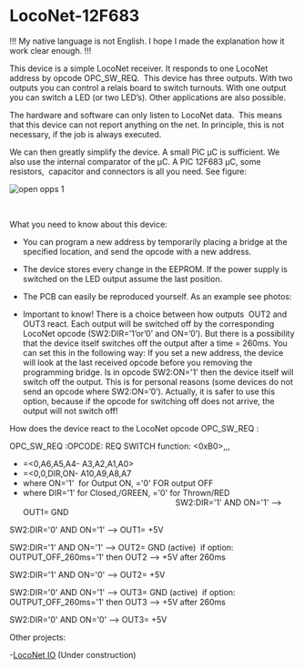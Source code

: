 # LocoNet-12F683

!!! My native language is not English. I hope I made the explanation how it work clear enough. !!!

This device is a simple LocoNet receiver. It responds to one LocoNet address by opcode OPC_SW_REQ.  This device has three outputs. With two outputs you can control a relais board to switch turnouts. With one output you can switch a LED (or two LED’s). Other applications are also possible.

The hardware and software can only listen to LocoNet data.  This means that this device can not report anything on the net. In principle, this is not necessary, if the job is always executed.

We can then greatly simplify the device. A small PIC µC is sufficient. We also use the internal comparator of the µC. A PIC 12F683 µC, some resistors,  capacitor and connectors is all you need. See figure:

<img alt="open opps 1" src=https://github.com/GeertGiebens/LocoNet-12F683/blob/master/LocoNet%20OUT%20with%20PIC%2012F683%20%C2%B5C.png>

 

What you need to know about this device:

- You can program a new address by temporarily placing a bridge at the specified location, and send the opcode with a new address.

- The device stores every change in the EEPROM. If the power supply is switched on the LED output assume the last position.

- The PCB can easily be reproduced yourself. As an example see photos:

- Important to know! There is a choice between how outputs  OUT2 and OUT3 react. Each output will be switched off by the corresponding LocoNet opcode (SW2:DIR=’1’or’0’ and ON=’0’). But there is a possibility that the device itself switches off the output after a time = 260ms. You can set this in the following way: If you set a new address, the device will look at the last received opcode before you removing the programming bridge. Is in opcode SW2:ON='1' then the device itself will switch off the output. This is for personal reasons (some devices do not send an opcode where SW2:ON=’0’). Actually, it is safer to use this option, because if the opcode for switching off does not arrive, the output will not switch off!


How does the device react to the LocoNet opcode OPC_SW_REQ :

OPC_SW_REQ :OPCODE: REQ SWITCH function: <0xB0>,<SW1>,<SW2>,<CHK>
- <SW1> =<0,A6,A5,A4- A3,A2,A1,A0>
- <SW2> =<0,0,DIR,ON- A10,A9,A8,A7
- where ON='1'  for Output ON, ='0' FOR output OFF
- where DIR='1' for Closed,/GREEN, ='0' for Thrown/RED
                         
                                                                           
SW2:DIR='1' AND ON='1' --> OUT1= GND

SW2:DIR='0' AND ON='1' --> OUT1= +5V


SW2:DIR='1' AND ON='1' --> OUT2= GND (active)  if option: OUTPUT_OFF_260ms='1' then OUT2 --> +5V after 260ms

SW2:DIR='1' AND ON='0' --> OUT2= +5V

SW2:DIR='0' AND ON='1' --> OUT3= GND (active)  if option: OUTPUT_OFF_260ms='1' then OUT3 --> +5V after 260ms

SW2:DIR='0' AND ON='0' --> OUT3= +5V




Other projects:

-[LocoNet IO](https://github.com/GeertGiebens/LocoNet_IO) (Under construction)
